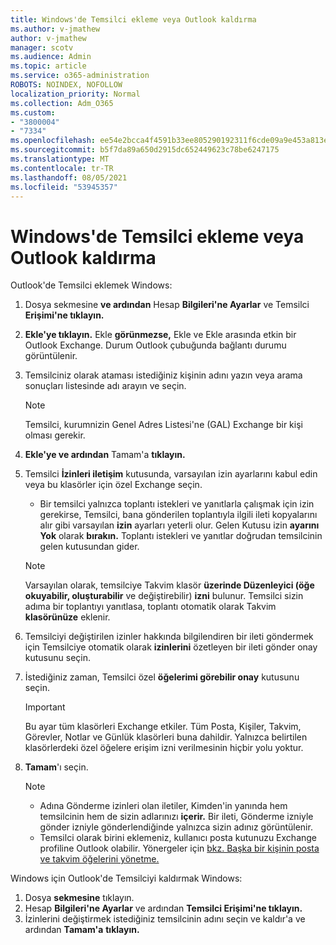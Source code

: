```yaml
---
title: Windows'de Temsilci ekleme veya Outlook kaldırma
ms.author: v-jmathew
author: v-jmathew
manager: scotv
ms.audience: Admin
ms.topic: article
ms.service: o365-administration
ROBOTS: NOINDEX, NOFOLLOW
localization_priority: Normal
ms.collection: Adm_O365
ms.custom:
- "3800004"
- "7334"
ms.openlocfilehash: ee54e2bcca4f4591b33ee805290192311f6cde09a9e453a813e9db328d19634d
ms.sourcegitcommit: b5f7da89a650d2915dc652449623c78be6247175
ms.translationtype: MT
ms.contentlocale: tr-TR
ms.lasthandoff: 08/05/2021
ms.locfileid: "53945357"
---
```

# <a name="how-to-add-or-remove-a-delegate-in-outlook-for-windows"></a>Windows'de Temsilci ekleme veya Outlook kaldırma

Outlook'de Temsilci eklemek Windows: 

1. Dosya sekmesine **ve ardından** Hesap **Bilgileri'ne Ayarlar** ve Temsilci **Erişimi'ne tıklayın.**
2. **Ekle'ye tıklayın.** Ekle **görünmezse,** Ekle ve Ekle arasında etkin bir Outlook Exchange. Durum Outlook çubuğunda bağlantı durumu görüntülenir.
3. Temsilciniz olarak ataması istediğiniz kişinin adını yazın veya arama sonuçları listesinde adı arayın ve seçin.

    > [!NOTE]
    > Temsilci, kurumnizin Genel Adres Listesi'ne (GAL) Exchange bir kişi olması gerekir.
4. **Ekle'ye ve ardından** Tamam'a **tıklayın.**
5. Temsilci **İzinleri iletişim** kutusunda, varsayılan izin ayarlarını kabul edin veya bu klasörler için özel Exchange seçin.

    - Bir temsilci yalnızca toplantı istekleri ve yanıtlarla çalışmak için izin gerekirse, Temsilci, bana gönderilen toplantıyla ilgili ileti kopyalarını alır gibi varsayılan **izin** ayarları yeterli olur. Gelen Kutusu izin **ayarını Yok** olarak **bırakın.** Toplantı istekleri ve yanıtlar doğrudan temsilcinin gelen kutusundan gider.

    > [!NOTE]
    > Varsayılan olarak, temsilciye Takvim klasör **üzerinde Düzenleyici (öğe okuyabilir, oluşturabilir** ve değiştirebilir) **izni** bulunur. Temsilci sizin adıma bir toplantıyı yanıtlasa, toplantı otomatik olarak Takvim **klasörünüze** eklenir.

5. Temsilciyi değiştirilen izinler hakkında bilgilendiren bir ileti göndermek için Temsilciye otomatik olarak **izinlerini** özetleyen bir ileti gönder onay kutusunu seçin.
6. İstediğiniz zaman, Temsilci özel **öğelerimi görebilir onay** kutusunu seçin.

    > [!IMPORTANT]
    > Bu ayar tüm klasörleri Exchange etkiler. Tüm Posta, Kişiler, Takvim, Görevler, Notlar ve Günlük klasörleri buna dahildir. Yalnızca belirtilen klasörlerdeki özel öğelere erişim izni verilmesinin hiçbir yolu yoktur.

7. **Tamam**'ı seçin.

    > [!NOTE]
    >
    > - Adına Gönderme izinleri olan iletiler, Kimden'in yanında hem temsilcinin hem de sizin adlarınızı **içerir.** Bir ileti, Gönderme izniyle gönder izniyle gönderlendiğinde yalnızca sizin adınız görüntülenir.
    > - Temsilci olarak birini eklemeniz, kullanıcı posta kutunuzu Exchange profiline Outlook olabilir. Yönergeler için [bkz. Başka bir kişinin posta ve takvim öğelerini yönetme.](https://support.microsoft.com/office/manage-another-person-s-mail-and-calendar-items-afb79d6b-2967-43b9-a944-a6b953190af5)

Windows için Outlook'de Temsilciyi kaldırmak Windows:

1. Dosya **sekmesine** tıklayın.
2. Hesap **Bilgileri'ne Ayarlar** ve ardından **Temsilci Erişimi'ne tıklayın.**
3. İzinlerini değiştirmek istediğiniz temsilcinin adını seçin ve kaldır'a ve ardından **Tamam'a** **tıklayın.**
